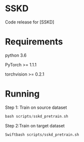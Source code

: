 # SSKD
Code release for [SSKD]

# Requirements
python 3.6

PyTorch >= 1.1.1

torchvision >= 0.2.1

# Running
Step 1: Train on source dataset
```Swift
bash scripts/sskd_pretrain.sh
```

Step 2:Train on target dataset
```
Swiftbash scripts/sskd_pretrain.sh
```
